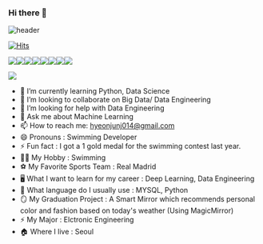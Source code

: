 ### Hi there 👋
![header](https://capsule-render.vercel.app/api?type=waving&color=gradient&height=300&section=header&text=HyunJun%20Jin&fontSize=90)

[![Hits](https://hits.seeyoufarm.com/api/count/incr/badge.svg?url=https%3A%2F%2Fgithub.com%2Fgjbae1212%2Fhit-counter)](https://hits.seeyoufarm.com)

<img src="https://img.shields.io/badge/MySQL-4479A1?style=for-the-badge&logo=MySQL&logoColor=white"><img src="https://img.shields.io/badge/Oracle-F80000?style=for-the-badge&logo=Oracle&logoColor=white"><img src="https://img.shields.io/badge/github-181717?style=for-the-badge&logo=github&logoColor=white"><img src="https://img.shields.io/badge/Python-1825?style=for-the-badge&logo=Python&logoColor=white"><img src="https://img.shields.io/badge/Django-AA6?style=for-the-badge&logo=Django&logoColor=white"><img src="https://img.shields.io/badge/MagicMirror-B56?style=for-the-badge&logo=Magicmirror&logoColor=white"><img src="https://img.shields.io/badge/Opencv-256417?style=for-the-badge&logo=Opencv&logoColor=white"><img src="https://img.shields.io/badge/Jupyter-218742?style=for-the-badge&logo=JupyterNotebook&logoColor=white">



<a href="https://www.instagram.com/j1n_stagram/"><img src="https://img.shields.io/badge/Instagram-E4405F?style=flat-square&logo=Instagram&logoColor=white&link=https://www.instagram.com/hongssup"/></a>




- 🌱 I’m currently learning Python, Data Science
- 👯 I’m looking to collaborate on Big Data/ Data Engineering
- 🤔 I’m looking for help with Data Engineering
- 💬 Ask me about Machine Learning
- 📫 How to reach me: hyeonjunj014@gmail.com
- 😄 Pronouns : Swimming Developer 
- ⚡ Fun fact : I got a 1 gold medal for the swimming contest last year.
- 🏊‍♂️ My Hobby : Swimming
- ⚽ My Favorite Sports Team : Real Madrid
- 🖥️ What I want to learn for my career : Deep Learning, Data Engineering
- 🔢 What language do I usually use : MYSQL, Python
- 🪞 My Graduation Project : A Smart Mirror which recommends personal color and fashion based on today's weather (Using MagicMirror) 
- ⚡ My Major : Elctronic Engineering 
- 🏠 Where I live : Seoul
